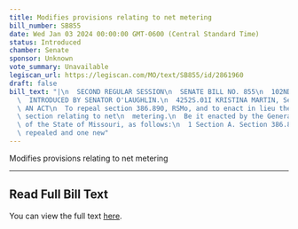 ```yaml
---
title: Modifies provisions relating to net metering
bill_number: SB855
date: Wed Jan 03 2024 00:00:00 GMT-0600 (Central Standard Time)
status: Introduced
chamber: Senate
sponsor: Unknown
vote_summary: Unavailable
legiscan_url: https://legiscan.com/MO/text/SB855/id/2861960
draft: false
bill_text: "|\n  SECOND REGULAR SESSION\n  SENATE BILL NO. 855\n  102ND GENERA L ASSEMBLY\n\
  \  INTRODUCED BY SENATOR O'LAUGHLIN.\n  4252S.01I KRISTINA MARTIN, Secretary\n \
  \ AN ACT\n  To repeal section 386.890, RSMo, and to enact in lieu thereof one new\
  \ section relating to net\n  metering.\n  Be it enacted by the General Assembly\
  \ of the State of Missouri, as follows:\n  1 Section A. Section 386.890, RSMo, is\
  \ repealed and one new"
---
```

Modifies provisions relating to net metering

---

## Read Full Bill Text

You can view the full text [here](https://legiscan.com/MO/text/SB855/id/2861960).
